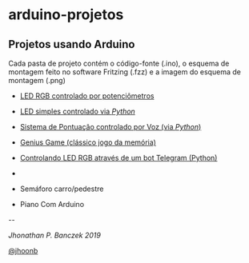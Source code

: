 # arduino-projetos

## Projetos usando Arduino


Cada pasta de projeto contém o código-fonte (.ino), o esquema de montagem
feito no software Fritzing (.fzz) e a imagem do esquema de montagem (.png) 


- [LED RGB controlado por potenciômetros](https://github.com/jhoonb/arduino-projetos/tree/master/led_rgb_potenciometro)

- [LED simples controlado via *Python*](https://github.com/jhoonb/arduino-projetos/tree/master/led_simples_python)

- [Sistema de Pontuação controlado por Voz (via *Python*)](https://github.com/jhoonb/arduino-projetos/tree/master/pontuacao)

- [Genius Game (clássico jogo da memória)](https://github.com/jhoonb/arduino-projetos/tree/master/genius)

- [Controlando LED RGB através de um bot Telegram (Python)](https://github.com/jhoonb/arduino-projetos/tree/master/led_rgb_python_telegram/) 
- 
- Semáforo carro/pedestre

- Piano Com Arduino



--

_Jhonathan P. Banczek
2019_

[@jhoonb](https://github.com/jhoonb)




